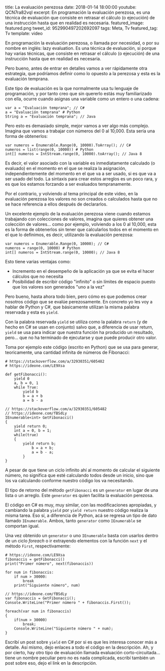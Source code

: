 title: La evaluación perezosa
date: 2018-01-14 18:00:00
youtube: QCN7ra82vqI
excerpt: En programación la evaluación perezosa, es una técnica de evaluación que consiste en retrasar el cálculo (o ejecución) de una instrucción hasta que en realidad es necesaria.
featured_image: featured.png
tweet_id: 952990497202692097
tags: Meta, Tv
featured_tag: Tv
template: video

En programación la evaluación perezosa, o llamada por necesidad, o por su nombre en inglés: lazy evaluation. Es una técnica de evaluación, sí porque hay varias técnicas, que consiste en retrasar el cálculo (o ejecución) de una instrucción hasta que en realidad es necesaria.

Pero bueno, antes de entrar en detalles vamos a ver rápidamente otra estrategia, que podríamos definir como lo opuesto a la perezosa y esta es la evaluación temprana.

Este tipo de evaluación es la que normalmente usa tu lenguaje de programación, y por tanto creo que sin quererlo estás muy familiarizado con ella, ocurre cuando asignas una variable como un entero o una cadena:

```
var a = "Evaluación temprana"; // C#
a = "Evaluación temprana" # Python
String a = "Evaluación temprana"; // Java
```

Pero esto es demasiado simple, mejor vamos a ver algo más complejo. Imagina que vamos a trabajar con números del 0 al 10,000. Esta sería una forma de obtenerlos:

```
var numeros = Enumerable.Range(0, 10000).ToArray(); // C#
numeros = list(range(0, 10000)) # Python
int[] numeros = IntStream.range(0, 10000).toArray(); // Java 8
```

Es decir, el valor asociado con la variable es inmediatamente calculado (o evaluado) en el momento en el que se realiza la asignación, independientemente del momento en el que va a ser usado, si es que va a ser usado del todo. La sintaxis para crear estos arreglos es un poco rara, y es que los estamos forzando a ser evaluados tempranamente.

Por el contrario, y volviendo al tema principal de este video, en la evaluación perezosa los valores no son creados o calculados hasta que no se hace referencia a ellos después de declararlos. 

Un excelente ejemplo de la evaluación perezosa viene cuando estamos trabajando con colecciones de valores, imagina que quieres obtener una colección de valores... como por ejemplo, volviendo a los 0 al 10,000, esta es la forma de obtenerlos sin tener que calcularlos todos en el momento en el que lo definimos, es decir, utilizando la evaluación perezosa:  

```
var numeros = Enumerable.Range(0, 10000); // C#
numeros = range(0, 10000) # Python
int[] numeros = IntStream.range(0, 10000); // Java 8
```

Esto tiene varias ventajas como:

 - Incremento en el desempeño de la aplicación ya que se evita el hacer cálculos que no necesita
 - Posibilidad de escribir código "infinito" o sin límites de espacio puesto que los valores son generados "uno a la vez"  

Pero bueno, hasta ahora todo bien, pero cómo es que podemos crear nosotros código que se evalúe perezosamente. En concreto yo les voy a hablar de Python y C#, que básicamente utilizan la misma palabra reservada y esta es `yield`.

Con la palabra reservada `yield` se utiliza como la palabra `return` (y de hecho en C# se usan en conjunto) salvo que, a diferencia de usar return, `yield` se usa para indicar que nuestra función ha producido un resultado, pero... que no ha terminado de ejecutarse y que puede producir otro valor.

Toma por ejemplo este código (escrito en Python) que se usa para generar, teoricamente, una cantidad infinita de números de Fibonacci:

```
# https://stackoverflow.com/a/32930351/605482
# https://ideone.com/LE9Xsa

def getFibonacci():
    yield 0
    a, b = 0, 1
    while True:
        yield b
        b = a + b
        a = b - a
```

```
// https://stackoverflow.com/a/32930351/605482
// https://ideone.com/fBSdLy
IEnumerable<int> GetFibonacci()
{
    yield return 0;
    int a = 0, b = 1;
    while(true)
    {
        yield return b;
		    b = a + b;
		    a = b - a;
	    }
}
```

A pesar de que tiene un ciclo infinito ahí al momento de calcular el siguiente número, no significa que esté calculando todos desde un inicio, sino que los va calculando conforme nuestro código los va necesitando.

El tipo de retorno del método `getFibonacci` es un `generator` en lugar de una lista o un arreglo. Este `generator` es quien facilita la evaluación perezosa.

El código en C# es muy, muy similar, con las modificaciones apropiadas, y cambiando la palabra `yield` por `yield return` nuestro código realiza la misma tarea. Eso sí, a diferencia de Python, acá se regresa un tipo de dato llamado `IEnumerable`. Ambos, tanto `generator` como `IEnumerable` se comportan igual.

Una vez obtenido un `generator` o uno `IEnumerable` basta con usarlos dentro de un ciclo *foreach* o ir extrayendo elementos con la función `next` y el método `First`, respectivamente:

```
# https://ideone.com/LE9Xsa
fibonaccis = getFibonacci()
print("Primer número", next(fibonaccis))

for num in fibonaccis:
    if num > 30000:
        break
    print("Siguiente número", num)
```

```
// https://ideone.com/fBSdLy
var fibonaccis = GetFibonacci();
Console.WriteLine("Primer número " + fibonaccis.First());

foreach(var num in fibonaccis)
{
    if(num > 30000)
        break;
    Console.WriteLine("Siguiente número " + num);
}
```

Escribí un post sobre `yield` en C# por si es que les interesa conocer más a detalle. Así mismo, dejo enlaces a todo el código en la descripción. Ah, y por cierto, hay otro tipo de evaluación  llamada evaluación corto-circuitada... tiene un nombre peculiar pero no es nada complicada, escribí también un post sobre eso, dejo el link en la descripción.
